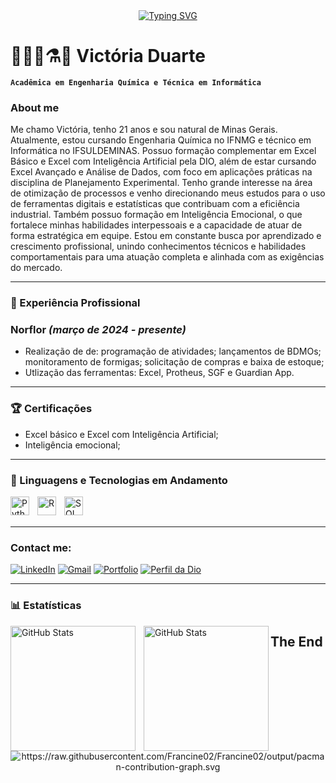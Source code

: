 <div align="center">
  <a href="https://git.io/typing-svg">
    <img src="https://readme-typing-svg.demolab.com?font=Fira+Code&weight=500&size=22&pause=1000&color=FF00F6&center=true&vCenter=true&random=false&width=524&lines=%E2%8A%B9+Welcome+to+my+profile!+%CB%99%E1%B5%95%CB%99+%E2%8A%B9+" alt="Typing SVG">
  </a>
</div>

# 👩🏻‍💻⚗️🔬 Victória Duarte

**`Acadêmica em Engenharia Química e Técnica em Informática`**

### About me

Me chamo Victória, tenho 21 anos e sou natural de Minas Gerais. Atualmente, estou cursando Engenharia Química no IFNMG e técnico em Informática no IFSULDEMINAS. Possuo formação complementar em Excel Básico e Excel com Inteligência Artificial pela DIO, além de estar cursando Excel Avançado e Análise de Dados, com foco em aplicações práticas na disciplina de Planejamento Experimental. Tenho grande interesse na área de otimização de processos e venho direcionando meus estudos para o uso de ferramentas digitais e estatísticas que contribuam com a eficiência industrial. Também possuo formação em Inteligência Emocional, o que fortalece minhas habilidades interpessoais e a capacidade de atuar de forma estratégica em equipe. Estou em constante busca por aprendizado e crescimento profissional, unindo conhecimentos técnicos e habilidades comportamentais para uma atuação completa e alinhada com as exigências do mercado.

---

### 💼 Experiência Profissional

### **Norflor** *(março de 2024 - presente)*  
- Realização de de: programação de atividades; lançamentos de BDMOs; monitoramento de formigas; solicitação de compras e baixa de estoque;
- Utlização das ferramentas: Excel, Protheus, SGF e Guardian App.

---

### 🏆 Certificações
- Excel básico e Excel com Inteligência Artificial;
- Inteligência emocional;

---

### 🤖 Linguagens e Tecnologias em Andamento

<img 
    align="left" 
    alt="Python" 
    title="Python"
    width="30px" 
    style="padding-right: 10px;" 
    src="https://cdn.jsdelivr.net/gh/devicons/devicon@latest/icons/python/python-original.svg" 
/>

<img 
    align="left" 
      alt="R" 
    title="R"
    width="30px" 
    style="padding-right: 10px;" 
    src="https://cdn.jsdelivr.net/gh/devicons/devicon@latest/icons/r/r-plain.svg" 
/>          

<img 
  align="left" 
  alt="SQL" 
  title="SQL"
  width="30px" 
  style="padding-right: 10px;" 
  src="https://cdn.jsdelivr.net/gh/devicons/devicon@latest/icons/azuresqldatabase/azuresqldatabase-original.svg" />
                    
<br/>
<br/>

---

### Contact me:
[![LinkedIn](https://img.shields.io/badge/LinkedIn-%230077B5.svg?style=for-the-badge&logo=linkedin&logoColor=white)](https://inkedin.com/in/victóriaduarte)  [![Gmail](https://img.shields.io/badge/Gmail-EB0C0C?style=for-the-badge&logo=Gmail&logoColor=white)](viflor.vd@gmail.com) [![Portfolio](https://img.shields.io/badge/Portfolio-E90A63?style=for-the-badge)](https://vickydwarty34.github.io/) [![Perfil da Dio](https://img.shields.io/badge/meu%20perfil%20da%20dio-be3455?style=for-the-badge)](https://www.dio.me/users/viflor_vd)

---

### 📊 Estatísticas

<p>
  <img 
    align="left" 
    alt="GitHub Stats" 
    height="200" 
    style="padding-right: 10px;" 
    src="https://github-readme-stats.vercel.app/api?username=vickydwarty34&show_icons=true&theme=tokyonight&include_all_commits=true&locale=pt-br" 
  />

<img 
      align="left" 
      alt="GitHub Stats" 
      height="200" 
      src="https://github-readme-stats.vercel.app/api/top-langs/?username=vickydwarty34&theme=tokyonight&layout=compact&custom_title=Tecnologias&langs_count=9" 
  />



## The End

<picture align="center">
  <source media="(prefers-color-scheme: dark)" srcset="https://raw.githubusercontent.com/Francine02/Francine02/output/pacman-contribution-graph-dark.svg">
  <source media="(prefers-color-scheme: light)" srcset="https://raw.githubusercontent.com/Francine02/Francine02/output/pacman-contribution-graph.svg">
  <img align="center" alt="https://raw.githubusercontent.com/Francine02/Francine02/output/pacman-contribution-graph.svg">
</picture>
